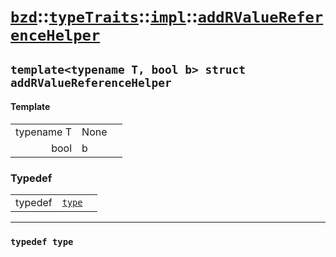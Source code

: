 # [`bzd`](../../../../index.md)::[`typeTraits`](../../../index.md)::[`impl`](../../index.md)::[`addRValueReferenceHelper`](../index.md)

## `template<typename T, bool b> struct addRValueReferenceHelper`

#### Template
||||
|---:|:---|:---|
|typename T|None||
|bool|b||
### Typedef
||||
|---:|:---|:---|
|typedef|[`type`](.)||
------
### `typedef type`

